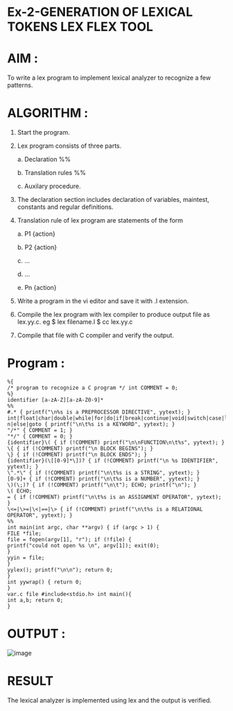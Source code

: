 # Ex-2-GENERATION OF LEXICAL TOKENS LEX FLEX TOOL
# AIM :
To write a lex program to implement lexical analyzer to recognize a few patterns.

# ALGORITHM :

1.	Start the program.

2.	Lex program consists of three parts.

     a.	Declaration %%

     b.	Translation rules %%

     c.	Auxilary procedure.

3.	The declaration section includes declaration of variables, maintest, constants and regular definitions.
4.	Translation rule of lex program are statements of the form

    a.	P1 {action}

    b.	P2 {action}

    c.	…

    d.	…

    e.	Pn {action}

5.	Write a program in the vi editor and save it with .l extension.

6.	Compile the lex program with lex compiler to produce output file as lex.yy.c. eg $ lex filename.l $ cc lex.yy.c
7.	Compile that file with C compiler and verify the output.

# Program :
```
%{ 
/* program to recognize a C program */ int COMMENT = 0; 
%} 
identifier [a-zA-Z][a-zA-Z0-9]* 
%% 
#.* { printf("\n%s is a PREPROCESSOR DIRECTIVE", yytext); } int|float|char|double|while|for|do|if|break|continue|void|switch|case|long|struct|const|typedef|retur n|else|goto { printf("\n\t%s is a KEYWORD", yytext); } 
"/*" { COMMENT = 1; } 
"*/" { COMMENT = 0; } 
{identifier}\( { if (!COMMENT) printf("\n\nFUNCTION\n\t%s", yytext); } 
\{ { if (!COMMENT) printf("\n BLOCK BEGINS"); } 
\} { if (!COMMENT) printf("\n BLOCK ENDS"); } 
{identifier}(\[[0-9]*\])? { if (!COMMENT) printf("\n %s IDENTIFIER", yytext); } 
\".*\" { if (!COMMENT) printf("\n\t%s is a STRING", yytext); } 
[0-9]+ { if (!COMMENT) printf("\n\t%s is a NUMBER", yytext); } 
\)(\;)? { if (!COMMENT) printf("\n\t"); ECHO; printf("\n"); } 
\( ECHO; 
= { if (!COMMENT) printf("\n\t%s is an ASSIGNMENT OPERATOR", yytext); } 
\<=|\>=|\<|==|\> { if (!COMMENT) printf("\n\t%s is a RELATIONAL OPERATOR", yytext); } 
%% 
int main(int argc, char **argv) { if (argc > 1) { 
FILE *file; 
file = fopen(argv[1], "r"); if (!file) { 
printf("could not open %s \n", argv[1]); exit(0); 
} 
yyin = file; 
} 
yylex(); printf("\n\n"); return 0; 
} 
int yywrap() { return 0; 
} 
var.c file #include<stdio.h> int main(){ 
int a,b; return 0; 
}
```

# OUTPUT :
![image](https://github.com/user-attachments/assets/ace0c203-40d4-4528-a34e-084c9cbd55f2)

# RESULT
The lexical analyzer is implemented using lex and the output is verified.

